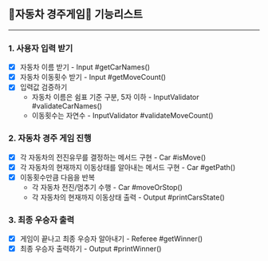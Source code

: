 ## 🚗자동차 경주게임🚗 기능리스트

---

### 1. 사용자 입력 받기
- [x] 자동차 이름 받기 - Input #getCarNames()
- [x] 자동차 이동횟수 받기 - Input #getMoveCount()
- [x] 입력값 검증하기
  - 자동차 이름은 쉼표 기준 구분, 5자 이하 - InputValidator #validateCarNames() 
  - 이동횟수는 자연수 - InputValidator #validateMoveCount()

### 2. 자동차 경주 게임 진행
- [x] 각 자동차의 전진유무를 결정하는 메서드 구현 - Car #isMove()
- [x] 각 자동차의 현재까지 이동상태를 알아내는 메서드 구현 - Car #getPath() 
- [x] 이동횟수만큼 다음을 반복
  - 각 자동차 전진/멈추기 수행 - Car #moveOrStop()
  - 각 자동차의 현재까지 이동상태 출력 - Output #printCarsState()

### 3. 최종 우승자 출력
- [x] 게임이 끝나고 최종 우승자 알아내기 - Referee #getWinner()
- [x] 최종 우승자 출력하기 - Output #printWinner()